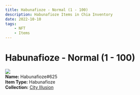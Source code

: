 ```yaml
---
title: Habunafioze - Normal (1 - 100)
description: Habunafioze Items in Chia Inventory
date: 2022-10-10
tags:
    - NFT
    - Items
---
```


# Habunafioze - Normal (1 - 100)
<div class="item_thumbnail">
<img loading="lazy" src="https://jvnnfjhk53qav4wjn45raj2esbnysnqm3i4mcr3wmrlc4g5y.arweave.net/TVrSpOru4Ar-yyW87ECdEkFuJNgzaOMFHdmRWLh_u4g"><br/>
<div><strong>Name:</strong> Habunafioze#625</div>
<div><strong>Item Type:</strong> Habunafioze</div>
<div><strong>Collection:</strong> <a href="https://www.spacescan.io/xch/nft/collection/col1lend2dcn558km4wcwta4xnkfv3xpcmlp9kyt0m909emvfxechlyqdl5ndg">City Illusion</a></div>
</div>

